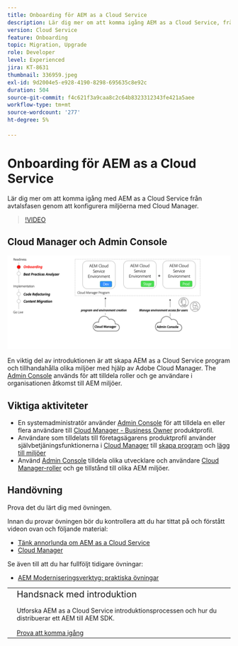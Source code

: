 ```yaml
---
title: Onboarding för AEM as a Cloud Service
description: Lär dig mer om att komma igång AEM as a Cloud Service, från avtalsfasen hela vägen till konfiguration av miljöer med Cloud Manager.
version: Cloud Service
feature: Onboarding
topic: Migration, Upgrade
role: Developer
level: Experienced
jira: KT-8631
thumbnail: 336959.jpeg
exl-id: 9d2004e5-e928-4190-8298-695635c8e92c
duration: 504
source-git-commit: f4c621f3a9caa8c2c64b8323312343fe421a5aee
workflow-type: tm+mt
source-wordcount: '277'
ht-degree: 5%

---
```


# Onboarding för AEM as a Cloud Service

Lär dig mer om att komma igång med AEM as a Cloud Service från avtalsfasen genom att konfigurera miljöerna med Cloud Manager.

>[!VIDEO](https://video.tv.adobe.com/v/336959?quality=12&learn=on)

## Cloud Manager och Admin Console

![High level-diagram för introduktion](assets/onboarding-diagram.png)

En viktig del av introduktionen är att skapa AEM as a Cloud Service program och tillhandahålla olika miljöer med hjälp av Adobe Cloud Manager. The [Admin Console](https://adminconsole.adobe.com/) används för att tilldela roller och ge användare i organisationen åtkomst till AEM miljöer.

## Viktiga aktiviteter

+ En systemadministratör använder [Admin Console](https://adminconsole.adobe.com/) för att tilldela en eller flera användare till [Cloud Manager - Business Owner](https://experienceleague.adobe.com/docs/experience-manager-cloud-manager/using/requirements/setting-up-users-and-roles.html) produktprofil.
+ Användare som tilldelats till företagsägarens produktprofil använder självbetjäningsfunktionerna i [Cloud Manager](https://experienceleague.adobe.com/docs/experience-manager-cloud-manager/using/introduction-to-cloud-manager.html) till [skapa program](https://experienceleague.adobe.com/docs/experience-manager-cloud-service/implementing/using-cloud-manager/production-programs/creating-production-program.html) och [lägg till miljöer](https://experienceleague.adobe.com/docs/experience-manager-cloud-service/implementing/using-cloud-manager/manage-environments.html)
+ Använd [Admin Console](https://adminconsole.adobe.com/) tilldela olika utvecklare och användare [Cloud Manager-roller](https://experienceleague.adobe.com/docs/experience-manager-cloud-manager/using/requirements/setting-up-users-and-roles.html) och ge tillstånd till olika AEM miljöer.

## Handövning

Prova det du lärt dig med övningen.

Innan du provar övningen bör du kontrollera att du har tittat på och förstått videon ovan och följande material:

+ [Tänk annorlunda om AEM as a Cloud Service](./introduction.md)
+ [Cloud Manager](./cloud-manager.md)

Se även till att du har fullföljt tidigare övningar:

+ [AEM Moderniseringsverktyg: praktiska övningar](./aem-modernization-tools.md#hands-on-exercise)

<table style="border-width:0">
    <tr>
        <td style="width:150px">
            <a  rel="noreferrer"
                target="_blank"
                href="https://github.com/adobe/aem-cloud-engineering-video-series-exercises/tree/session3-onboarding#bootcamp---session-3-on-boarding"><img alt="Handövande GitHub-databas" src="./assets/github.png"/>
            </a>        
        </td>
        <td style="width:100%;margin-bottom:1rem;">
            <div style="font-size:1.25rem;font-weight:400;">Handsnack med introduktion</div>
            <p style="margin:1rem 0">
                Utforska AEM as a Cloud Service introduktionsprocessen och hur du distribuerar ett AEM till AEM SDK.
            </p>
            <a  rel="noreferrer"
                target="_blank"
                href="https://github.com/adobe/aem-cloud-engineering-video-series-exercises/tree/session3-onboarding#bootcamp---session-3-on-boarding" class="spectrum-Button spectrum-Button--primary spectrum-Button--sizeM">
                <span class="spectrum-Button-label has-no-wrap has-text-weight-bold">Prova att komma igång</span>
            </a>
        </td>
    </tr>
</table>
